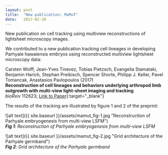 ```yaml
---
layout: post
title:  "New publication: MaMuT"
date:   2017-02-28    
---
```


New publication on cell tracking using multiview reconstructions of lightsheet microscopy images.

We contributed to a new publication tracking cell lineages in developing Parhyale hawaiensis embryos using reconstructed multiview lightsheet microscopy data:

Carsten Wolff, Jean-Yves Tinevez, Tobias Pietzsch, Evangelia Stamataki, Benjamin Harich, Stephan Preibisch, Spencer Shorte, Philipp J. Keller, Pavel Tomancak, Anastasios Pavlopoulos (2017)   
**Reconstruction of cell lineages and behaviors underlying arthropod limb outgrowth with multi-view light-sheet imaging and tracking**  
*bioRxiv* 112623;
[Link to Paper](http://biorxiv.org/content/early/2017/02/28/112623){:target="_blank"}  

The results of the tracking are illustrated by figure 1 and 2 of the preprint:  

![alt text]({{ site.baseurl }}/assets/mamut_fig-1.jpg "Reconstruction of Parhyale embryogenesis from multi-view LSFM")  
***Fig 1**: Reconstruction of Parhyale embryogenesis from multi-view LSFM*  

![alt text]({{ site.baseurl }}/assets/mamut_fig-2.jpg "Grid architecture of the Parhyale germband")  
***Fig 2**: Grid architecture of the Parhyale germband*
